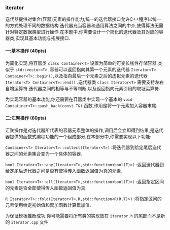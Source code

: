 ### iterator

迭代器提供对集合(容器)元素的操作能力,统一的迭代器接口允许C++程序以统一的方式处理不同的数据结构.迭代器充当容器和通用算法之间的中介,使得算法无需针对特定数据类型进行操作.在本题中,你需要设计一个简化的迭代器及其对应的容器类,实现其基本功能与拓展接口.

#### 一:基本操作 (40pts)

为简化实现,将容器类 `class Container<T>` 设置为简单的可变长线性存储容器,类似于 `std::vector<T>` ,容器可以返回指向其第一个元素的迭代器 `Iterator<T> Container<T>::begin()`,以及指向最后一个元素之后的虚拟元素的迭代器 `Iterator<T> Container<T>::end()` .迭代器类 `class Iterator<T>` 需要支持左右自增运算符,迭代器之间的相等与不等判断,以及返回指向元素引用的取址运算符.

为实现容器的基本功能,你还需要在容器类中实现一个基本的 `void Contatiner<T>::push_back(const T&)` 函数,作用是将一个元素加入容器末尾.

#### 二:汇聚操作 (60pts)

汇聚操作是对迭代器所代表的容器元素整体的操作,调用后会立即得到结果,是迭代器提供的函数式编程功能的一个组成部分,在本部分中,你需要实现以下功能:

`Container<T> Iterator<T>::collect(Iterator<T>)` :将迭代器到给定尾后迭代器之间的元素集合变为一个具体的容器.

`bool Iterator<T>::any(Iterator<T>,std::function<bool(T)>)` :返回迭代器到给定尾后迭代器之间是否有使得传入函数返回值为真的元素.

`bool Iterator<T>::all(Iterator<T>,std::function<bool(T)>)` :返回指定区间的元素是否全部使得传入函数返回值为真.

`R Iterator<T>::fold(Iterator<T>,R,std::function<R(R,T)>)` :将指定区间的元素使用给定初始值和累加函数计算累加值.

为保证模板推断成功,你可能需要将所有类的实现放在 `iterator.h` 的尾部而不是新的 `iterator.cpp` 文件